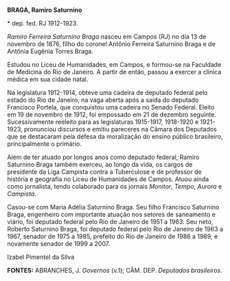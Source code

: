 **BRAGA, Ramiro Saturnino**

\* dep. fed. RJ 1912-1923.

*Ramiro Ferreira Saturnino Braga* nasceu em Campos (RJ) no dia 13 de
novembro de 1876, filho do coronel Antônio Ferreira Saturnino Braga e de
Antônia Eugênia Torres Braga.

Estudou no Liceu de Humanidades, em Campos, e formou-se na Faculdade de
Medicina do Rio de Janeiro. A partir de então, passou a exercer a
clínica médica em sua cidade natal.

Na legislatura 1912-1914, obteve uma cadeira de deputado federal pelo
estado do Rio de Janeiro, na vaga aberta após a saída do deputado
Francisco Portela, que conquistou uma cadeira no Senado Federal. Eleito
em 19 de novembro de 1912, foi empossado em 21 de dezembro seguinte.
Sucessivamente reeleito para as legislaturas 1915-1917, 1918-1920 e
1921-1923, pronunciou discursos e emitiu pareceres na Câmara dos
Deputados que se destacaram pela defesa da moralização do ensino público
brasileiro, principalmente o primário.

Além de ter atuado por longos anos como deputado federal, Ramiro
Saturnino Braga também exerceu, ao longo da vida, os cargos de
presidente da Liga Campista contra a Tuberculose e de professor de
história e geografia no Liceu de Humanidades de Campos. Atuou ainda como
jornalista, tendo colaborado para os jornais *Monitor*, *Tempo*,
*Aurora* e *Campista*.

Casou-se com Maria Adélia Saturnino Braga. Seu filho Francisco Saturnino
Braga, engenheiro com importante atuação nos setores de saneamento e
viário, foi deputado federal pelo Rio de Janeiro de 1951 a 1963. Seu
neto, Roberto Saturnino Braga, foi deputado federal pelo Rio de Janeiro
de 1963 a 1967, senador de 1975 a 1985, prefeito do Rio de Janeiro de
1986 a 1989, e novamente senador de 1999 a 2007.

Izabel Pimentel da Silva

**FONTES:** ABRANCHES, J. *Governos* (v.1); CÂM. DEP. *Deputados
brasileiros*.
